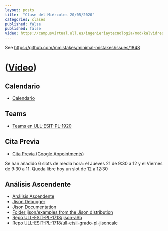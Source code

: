 ```yaml
---
layout: posts
title:  "Clase del Miércoles 20/05/2020"
categories: clases
published: false
published: false
video: https://campusvirtual.ull.es/ingenieriaytecnologia/mod/kalvidres/view.php?id=251998
---
```



See https://github.com/mmistakes/minimal-mistakes/issues/1848

# ([Vídeo]({{page.video}}))


## Calendario 

* [Calendario]({{site.baseurl}}/timetables.html#horarios)

## Teams

* [Teams en ULL-ESIT-PL-1920](https://github.com/orgs/ULL-ESIT-PL-1920/teams)

## Cita Previa

* [Cita Previa (Google Appointments)]({{site.cita_previa}})

Se han añadido 6 slots de media hora: el Jueves 21 de 9:30 a 12 y el Viernes de 9:30 a 11. Queda libre hoy un slot de 12 a 12:30

## Análisis Ascendente

* [Análisis Ascendente]({{site.baseurl}}/tema5-analisis-ascendente/)
* [Jison Debugger](https://nolanlawson.github.io/jison-debugger/)
* [Jison Documentation](http://zaa.ch/jison/docs/)
* [Folder jison/examples from the Jison distribution](https://github.com/zaach/jison/tree/master/examples)
* [Repo ULL-ESIT-PL-1718/jison-aSb](https://github.com/ULL-ESIT-PL-1718/jison-aSb)
* [Repo ULL-ESIT-PL-1718/ull-etsii-grado-pl-jisoncalc](https://github.com/ULL-ESIT-PL-1718/ull-etsii-grado-pl-jisoncalc)
